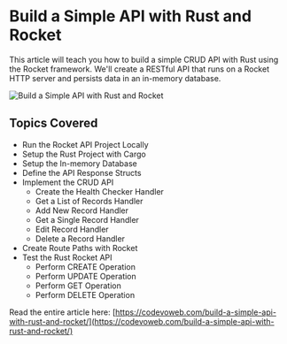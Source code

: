 # Build a Simple API with Rust and Rocket

This article will teach you how to build a simple CRUD API with Rust using the Rocket framework. We'll create a RESTful API that runs on a Rocket HTTP server and persists data in an in-memory database.

![Build a Simple API with Rust and Rocket](https://codevoweb.com/wp-content/uploads/2023/01/Build-a-Simple-API-with-Rust-and-Rocket.webp)

## Topics Covered

- Run the Rocket API Project Locally
- Setup the Rust Project with Cargo
- Setup the In-memory Database
- Define the API Response Structs
- Implement the CRUD API
    - Create the Health Checker Handler
    - Get a List of Records Handler
    - Add New Record Handler
    - Get a Single Record Handler
    - Edit Record Handler
    - Delete a Record Handler
- Create Route Paths with Rocket
- Test the Rust Rocket API
    - Perform CREATE Operation
    - Perform UPDATE Operation
    - Perform GET Operation
    - Perform DELETE Operation

Read the entire article here: [https://codevoweb.com/build-a-simple-api-with-rust-and-rocket/](https://codevoweb.com/build-a-simple-api-with-rust-and-rocket/)

